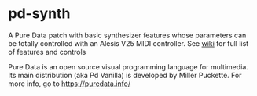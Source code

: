 # pd-synth
A Pure Data patch with basic synthesizer features whose parameters can be totally controlled with an Alesis V25 MIDI controller.
See [wiki](https://github.com/jdlevy95/pd-synth/wiki) for full list of features and controls

Pure Data is an open source visual programming language for multimedia. Its main distribution (aka Pd Vanilla) is developed by Miller Puckette.
For more info, go to https://puredata.info/
